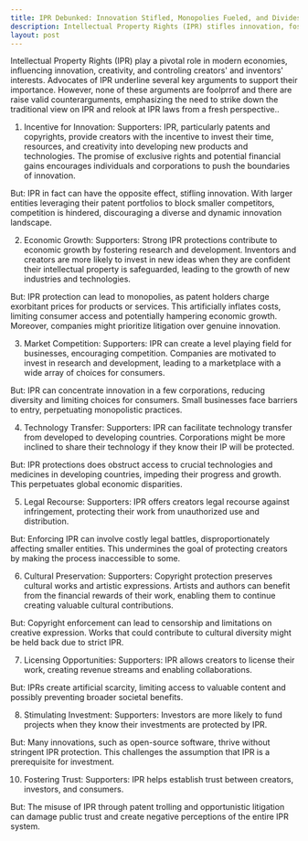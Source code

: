 ```yaml
---
title: IPR Debunked: Innovation Stifled, Monopolies Fueled, and Divides Deepened
description: Intellectual Property Rights (IPR) stifles innovation, fosters monopolies, hinders competition, obstructs access to technology and medicines, impedes creative expression, limits access to valuable content, and exacerbates economic disparities.
layout: post
---
```


Intellectual Property Rights (IPR) play a pivotal role in modern economies, influencing innovation, creativity, and controling creators' and inventors' interests. Advocates of IPR underline several key arguments to support their importance. However, none of these arguments are foolprrof and there are raise valid counterarguments, emphasizing the need to strike down the traditional view on IPR and relook at IPR laws from a fresh perspective..

1. Incentive for Innovation:
Supporters:
IPR, particularly patents and copyrights, provide creators with the incentive to invest their time, resources, and creativity into developing new products and technologies. The promise of exclusive rights and potential financial gains encourages individuals and corporations to push the boundaries of innovation.

But:
IPR in fact can have the opposite effect, stifling innovation. With larger entities leveraging their patent portfolios to block smaller competitors, competition is hindered, discouraging a diverse and dynamic innovation landscape.

2. Economic Growth:
Supporters:
Strong IPR protections contribute to economic growth by fostering research and development. Inventors and creators are more likely to invest in new ideas when they are confident their intellectual property is safeguarded, leading to the growth of new industries and technologies.

But:
IPR protection can lead to monopolies, as patent holders charge exorbitant prices for products or services. This artificially inflates costs, limiting consumer access and potentially hampering economic growth. Moreover, companies might prioritize litigation over genuine innovation.

3. Market Competition:
Supporters:
IPR can create a level playing field for businesses, encouraging competition. Companies are motivated to invest in research and development, leading to a marketplace with a wide array of choices for consumers.

But:
IPR can concentrate innovation in a few corporations, reducing diversity and limiting choices for consumers. Small businesses face barriers to entry, perpetuating monopolistic practices.

4. Technology Transfer:
Supporters:
IPR can facilitate technology transfer from developed to developing countries. Corporations might be more inclined to share their technology if they know their IP will be protected.

But:
IPR protections does obstruct access to crucial technologies and medicines in developing countries, impeding their progress and growth. This  perpetuates global economic disparities.

5. Legal Recourse:
Supporters:
IPR offers creators legal recourse against infringement, protecting their work from unauthorized use and distribution.

But:
Enforcing IPR can involve costly legal battles, disproportionately affecting smaller entities. This undermines the goal of protecting creators by making the process inaccessible to some.

6. Cultural Preservation:
Supporters:
Copyright protection preserves cultural works and artistic expressions. Artists and authors can benefit from the financial rewards of their work, enabling them to continue creating valuable cultural contributions.

But:
Copyright enforcement can lead to censorship and limitations on creative expression. Works that could contribute to cultural diversity might be held back due to strict IPR.

7. Licensing Opportunities:
Supporters:
IPR allows creators to license their work, creating revenue streams and enabling collaborations.

But:
IPRs create artificial scarcity, limiting access to valuable content and possibly preventing broader societal benefits.

8. Stimulating Investment:
Supporters:
Investors are more likely to fund projects when they know their investments are protected by IPR.

But:
Many innovations, such as open-source software, thrive without stringent IPR protection. This challenges the assumption that IPR is a prerequisite for investment.

10. Fostering Trust:
Supporters:
IPR helps establish trust between creators, investors, and consumers.

But:
The misuse of IPR through patent trolling and opportunistic litigation can damage public trust and create negative perceptions of the entire IPR system.
